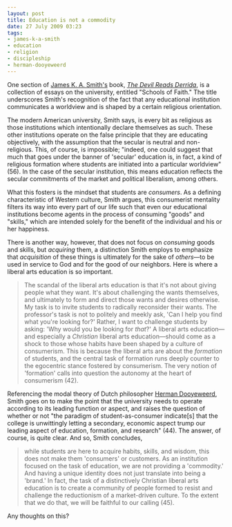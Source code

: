 ```yaml
---
layout: post
title: Education is not a commodity
date: 27 July 2009 03:23
tags:
- james-k-a-smith
- education
- religion
- discipleship
- herman-dooyeweerd
---
```

One section of <a href="http://www.jameskasmith.com/">James K. A. Smith's</a> book, <a href="http://www.amazon.com/dp/0802864074?tag=jameskasmithc-20&amp;camp=213381&amp;creative=390973&amp;linkCode=as4&amp;creativeASIN=0802864074&amp;adid=0EP91NN55B4YDS42TN56&amp;"><span style="font-style: italic;">The Devil Reads Derrida</span></a>, is a collection of essays on the university, entitled "Schools of Faith." The title underscores Smith's recognition of the fact that any educational institution communicates a worldview and is shaped by a certain religious orientation.

The modern American university, Smith says, is every bit as religious as those institutions which intentionally declare themselves as such. These other institutions operate on the false principle that they are educating objectively, with the assumption that the secular is neutral and non-religious. This, of course, is impossible; "indeed, one could suggest that much that goes under the banner of 'secular' education is, in fact, a kind of religious formation where students are initiated into a particular worldview" (56). In the case of the secular institution, this means education reflects the secular commitments of the market and political liberalism, among others.

What this fosters is the mindset that students are <span style="font-style: italic;">consumers</span>. As a defining characteristic of Western culture, Smith argues, this consumerist mentality filters its way into every part of our life such that even our educational institutions become agents in the process of consuming "goods" and "skills," which are intended solely for the benefit of the individual and his or her happiness.

There is another way, however, that does not focus on <span style="font-style: italic;">consuming</span> goods and skills, but <span style="font-style: italic;">acquiring</span> them, a distinction Smith employs to emphasize that <em>acquisition</em> of these things is ultimately for the sake of <span style="font-style: italic;">others</span>&mdash;to be used in service to God and for the good of our neighbors. Here is where a liberal arts education is so important.

<blockquote>
The scandal of the liberal arts education is that it's not about giving people what they want. It's about challenging the wants themselves, and ultimately to form and direct those wants and desires otherwise. My task is to invite students to radically reconsider their wants. The professor's task is not to politely and meekly ask, 'Can I help you find what you're looking for?' Rather, I want to challenge students by asking: 'Why would you be looking for <span style="font-style: italic;">that</span>?' A liberal arts education&mdash;and especially a <span style="font-style: italic;">Christian</span> liberal arts education&mdash;should come as a shock to those whose habits have been shaped by a culture of consumerism. This is because the liberal arts are about the <span style="font-style: italic;">formation</span> of students, and the central task of formation runs deeply counter to the egocentric stance fostered by consumerism. The very notion of 'formation' calls into question the autonomy at the heart of consumerism (42).
</blockquote>

Referencing the modal theory of Dutch philosopher <a href="http://en.wikipedia.org/wiki/Herman_Dooyeweerd">Herman Dooyeweerd</a>, Smith goes on to make the point that the university needs to operate according to its leading function or aspect, and raises the question of whether or not "the paradigm of student-as-consumer indicate[s] that the college is unwittingly letting a secondary, economic aspect trump our leading aspect of education, formation, and research" (44). The answer, of course, is quite clear. And so, Smith concludes,

<blockquote>
while students are here to acquire habits, skills, and wisdom, this does not make them 'consumers' or customers. As an institution focused on the task of education, we are not providing a 'commodity.' And having a unique identity does not just translate into being a 'brand.' In fact, the task of a distinctively Christian liberal arts education is to create a community of people formed to resist and challenge the reductionism of a market-driven culture. To the extent that we do that, we will be faithful to our calling (45).
</blockquote>

Any thoughts on this?
